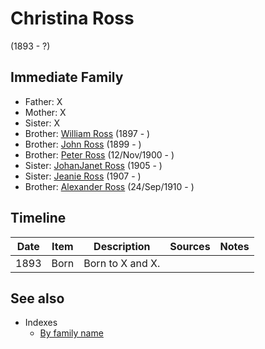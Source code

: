 ﻿---
layout: page
permalink: /people/i10478196
---

# Christina Ross
(1893 - ?)

## Immediate Family

* Father: X
* Mother: X
* Sister: X
* Brother: [William Ross](./@i21369571@-william-ross-b1897-d.md) (1897 - )
* Brother: [John Ross](./@i35298145@-john-ross-b1899-d.md) (1899 - )
* Brother: [Peter Ross](./@i67099773@-peter-ross-b1900-11-12-d.md) (12/Nov/1900 - )
* Sister: [JohanJanet Ross](./@i18017632@-johanjanet-ross-b1905-d.md) (1905 - )
* Sister: [Jeanie Ross](./@i71751658@-jeanie-ross-b1907-d.md) (1907 - )
* Brother: [Alexander Ross](./@i52064896@-alexander-ross-b1910-9-24-d.md) (24/Sep/1910 - )

## Timeline

Date | Item | Description | Sources | Notes
---|---|---|---|---
1893 | Born | Born to X and X. |  | 


## See also

- Indexes
  - [By family name](../index-by-family-name.md)
